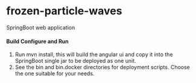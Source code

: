 # frozen-particle-waves
SpringBoot web application



#### Build Configure and Run

1. Run mvn install, this will build the angular ui and copy it into the SpringBoot single jar to be deployed as one unit.
2. See the bin and bin.docker directories for deployment scripts.  Choose the one suitable for your needs. 



